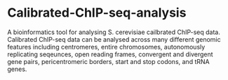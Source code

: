 # Calibrated-ChIP-seq-analysis
A bioinformatics tool for analysing S. cerevisiae cailbrated ChIP-seq data. Calibrated ChIP-seq data can be analysed across many different genomic features including centromeres, entire chromosomes, autonomously replicating seqeunces, open reading frames, convergent and divergent gene pairs, pericentromeric borders, start and stop codons, and tRNA genes. 
